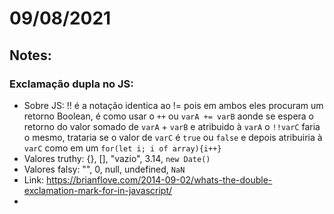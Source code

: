 # 09/08/2021

## Notes:
### Exclamação dupla no JS:
  - Sobre JS: !! é a notação identica ao != pois em ambos eles procuram um retorno Boolean, é como usar o `++` ou `varA += varB` aonde se espera o retorno do valor somado de `varA` + `varB` e atribuido à `varA` o `!!varC`  faria o mesmo, trataria se o valor de `varC` é `true` ou `false` e depois atribuiria à `varC` como em um `for(let i; i of array){i++}`
  - Valores truthy: {}, [], "vazio", 3.14, `new Date()`
  - Valores falsy: "", 0, null, undefined, `NaN`
  - Link: https://brianflove.com/2014-09-02/whats-the-double-exclamation-mark-for-in-javascript/
  - 